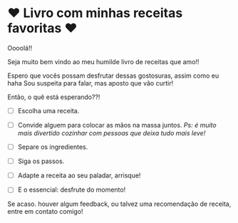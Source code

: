 # :heart: Livro com minhas receitas favoritas :heart:

Oooolá!!

Seja muito bem vindo ao meu humilde livro de receitas que amo!!

Espero que vocês possam desfrutar dessas gostosuras, assim como eu haha
Sou suspeita para falar, mas aposto que vão curtir!



Então, o quê está esperando??!

- [ ] Escolha uma receita.
- [ ] Convide alguem para colocar as mãos na massa juntos.
      *Ps: é muito mais divertido cozinhar com pessoas que deixa tudo mais leve!*
- [ ] Separe os ingredientes.
- [ ] Siga os passos.
- [ ] Adapte a receita ao seu paladar, arrisque!
- [ ] E o essencial: desfrute do momento!



Se acaso. houver algum feedback, ou talvez uma recomendação de receita, entre em contato comigo!

